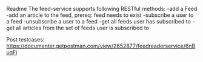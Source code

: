 Readme
The feed-service supports following RESTful methods: 
-add a Feed 
-add an article to the feed, prereq: feed needs to exist
-subscribe a user to a feed
-unsubscribe a user to a feed
-get all feeds user has subscribed to
-get all articles from the set of feeds user is subscribed to


Post testcases:
https://documenter.getpostman.com/view/2652877/feedreaderservice/6nBuqFi
